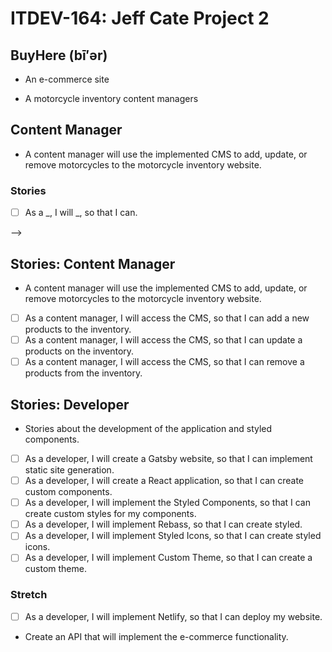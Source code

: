 # ITDEV-164: Jeff Cate Project 2
## BuyHere (bī′ər)
* An e-commerce site

* A motorcycle inventory content managers

<!-- 
## Feature
*  
### Stories
- [ ] As a _, I will _, so that I can. -->

## Content Manager
* A content manager will use the implemented CMS to add, update, or remove motorcycles to the motorcycle inventory website.
### Stories
- [ ] As a _, I will _, so that I can. 

-->

## Stories: Content Manager

* A content manager will use the implemented CMS to add, update, or remove motorcycles to the motorcycle inventory website.
- [ ] As a content manager, I will access the CMS, so that I can add a new products to the inventory.
- [ ] As a content manager, I will access the CMS, so that I can update a products on the inventory.
- [ ] As a content manager, I will access the CMS, so that I can remove a products from the inventory.

## Stories: Developer
* Stories about the development of the application and styled components.
- [ ] As a developer, I will create a Gatsby website, so that I can implement static site generation.
- [ ] As a developer, I will create a React application, so that I can create custom components.
- [ ] As a developer, I will implement the Styled Components, so that I can create custom styles for my components.
- [ ] As a developer, I will implement Rebass, so that I can create styled. 
- [ ] As a developer, I will implement Styled Icons, so that I can create styled icons. 
- [ ] As a developer, I will implement Custom Theme, so that I can create a custom theme. 
### Stretch
- [ ] As a developer, I will implement Netlify, so that I can deploy my website.
- Create an API that will implement the e-commerce functionality.
